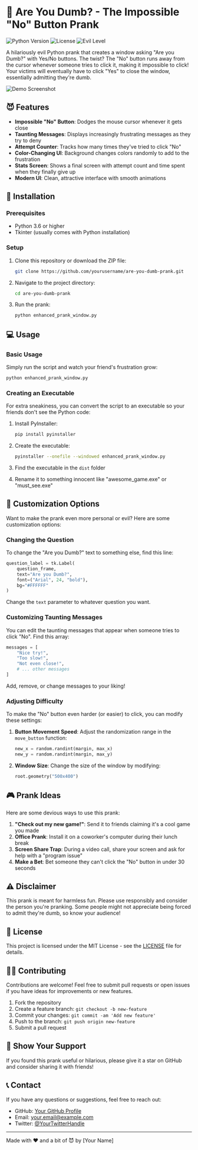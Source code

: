 # 🤡 Are You Dumb? - The Impossible "No" Button Prank

![Python Version](https://img.shields.io/badge/python-3.6%2B-blue)
![License](https://img.shields.io/badge/license-MIT-green)
![Evil Level](https://img.shields.io/badge/evil%20level-maximum-red)

A hilariously evil Python prank that creates a window asking "Are you Dumb?" with Yes/No buttons. The twist? The "No" button runs away from the cursor whenever someone tries to click it, making it impossible to click! Your victims will eventually have to click "Yes" to close the window, essentially admitting they're dumb.

![Demo Screenshot](https://i.imgur.com/placeholder-add-your-screenshot.png)

## 😈 Features

- **Impossible "No" Button**: Dodges the mouse cursor whenever it gets close
- **Taunting Messages**: Displays increasingly frustrating messages as they try to deny
- **Attempt Counter**: Tracks how many times they've tried to click "No"
- **Color-Changing UI**: Background changes colors randomly to add to the frustration
- **Stats Screen**: Shows a final screen with attempt count and time spent when they finally give up
- **Modern UI**: Clean, attractive interface with smooth animations

## 🚀 Installation

### Prerequisites
- Python 3.6 or higher
- Tkinter (usually comes with Python installation)

### Setup

1. Clone this repository or download the ZIP file:
   ```bash
   git clone https://github.com/yourusername/are-you-dumb-prank.git
   ```

2. Navigate to the project directory:
   ```bash
   cd are-you-dumb-prank
   ```

3. Run the prank:
   ```bash
   python enhanced_prank_window.py
   ```

## 💻 Usage

### Basic Usage

Simply run the script and watch your friend's frustration grow:

```bash
python enhanced_prank_window.py
```

### Creating an Executable

For extra sneakiness, you can convert the script to an executable so your friends don't see the Python code:

1. Install PyInstaller:
   ```bash
   pip install pyinstaller
   ```

2. Create the executable:
   ```bash
   pyinstaller --onefile --windowed enhanced_prank_window.py
   ```

3. Find the executable in the `dist` folder

4. Rename it to something innocent like "awesome_game.exe" or "must_see.exe"

## 🔧 Customization Options

Want to make the prank even more personal or evil? Here are some customization options:

### Changing the Question

To change the "Are you Dumb?" text to something else, find this line:
```python
question_label = tk.Label(
    question_frame, 
    text="Are you Dumb?", 
    font=("Arial", 24, "bold"),
    bg="#FFFFFF"
)
```

Change the `text` parameter to whatever question you want.

### Customizing Taunting Messages

You can edit the taunting messages that appear when someone tries to click "No". Find this array:

```python
messages = [
    "Nice try!",
    "Too slow!",
    "Not even close!",
    # ... other messages
]
```

Add, remove, or change messages to your liking!

### Adjusting Difficulty

To make the "No" button even harder (or easier) to click, you can modify these settings:

1. **Button Movement Speed**: Adjust the randomization range in the `move_button` function:
   ```python
   new_x = random.randint(margin, max_x)
   new_y = random.randint(margin, max_y)
   ```

2. **Window Size**: Change the size of the window by modifying:
   ```python
   root.geometry("500x400")
   ```

## 🎮 Prank Ideas

Here are some devious ways to use this prank:

1. **"Check out my new game!"**: Send it to friends claiming it's a cool game you made
2. **Office Prank**: Install it on a coworker's computer during their lunch break
3. **Screen Share Trap**: During a video call, share your screen and ask for help with a "program issue"
4. **Make a Bet**: Bet someone they can't click the "No" button in under 30 seconds

## ⚠️ Disclaimer

This prank is meant for harmless fun. Please use responsibly and consider the person you're pranking. Some people might not appreciate being forced to admit they're dumb, so know your audience!

## 📝 License

This project is licensed under the MIT License - see the [LICENSE](LICENSE) file for details.

## 🙋‍♀️ Contributing

Contributions are welcome! Feel free to submit pull requests or open issues if you have ideas for improvements or new features.

1. Fork the repository
2. Create a feature branch: `git checkout -b new-feature`
3. Commit your changes: `git commit -am 'Add new feature'`
4. Push to the branch: `git push origin new-feature`
5. Submit a pull request

## 🌟 Show Your Support

If you found this prank useful or hilarious, please give it a star on GitHub and consider sharing it with friends!

## 📞 Contact

If you have any questions or suggestions, feel free to reach out:

- GitHub: [Your GitHub Profile](https://github.com/yourusername)
- Email: your.email@example.com
- Twitter: [@YourTwitterHandle](https://twitter.com/yourtwitterhandle)

---

Made with ❤️ and a bit of 😈 by [Your Name] 